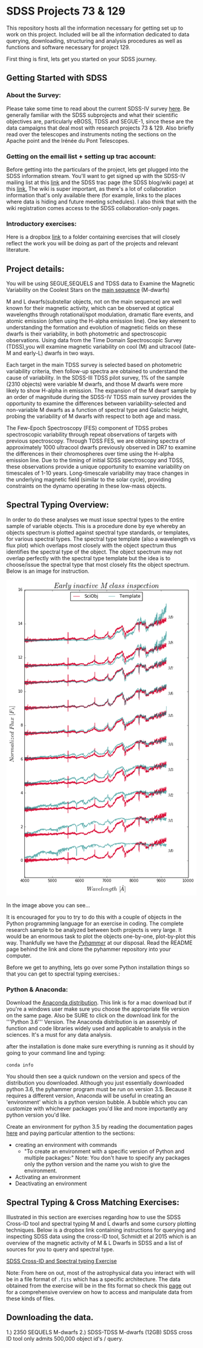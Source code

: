# SDSS Projects 73 & 129

This repository hosts all the information necessary for getting set up to work on this project. Included will be all the information dedicated to data querying, downloading, structuring and analysis procedures as well as functions and software necessary for project 129. 

First thing is first, lets get you started on your SDSS journey.

## Getting Started with SDSS

### About the Survey:

Please take some time to read about the current SDSS-IV survey [here](https://www.sdss.org/surveys/#eBOSS). Be generally familiar with the SDSS subprojects and what their scientific objectives are, particularly eBOSS, TDSS and SEGUE-1, since these are the data campaigns that deal most with research projects 73 & 129. Also briefly read over the telescopes and instruments noting the sections on the Apache point and the Irénée du Pont Telescopes. 

### Getting on the email list + setting up trac account: 

Before getting into the particulars of the project, lets get plugged into the SDSS information stream. You'll want to get signed up with the SDSS-IV mailing list at this [link](https://mailman.sdss.org/mailman/listinfo/sdss4-general) and the SDSS trac page (the SDSS blog/wiki page) at this [link.](https://trac.sdss.org/register) The wiki is super important, as there's a lot of collaboration information that's only available there (for example, links to the places where data is hiding and future meeting schedules). I also think that with the wiki registration comes access to the SDSS collaboration-only pages.

### Introductory exercises:

Here is a dropbox [link](https://www.dropbox.com/sh/m54iqkb9hbqrqtj/AABEXjMDEza_ixzNG9Pa-qKqa?dl=0) to a folder containing exercises that will closely reflect the work you will be doing as part of the projects and relevant literature.


## Project details:

You will be using SEGUE,SEQUELS and TDSS data to Examine the Magnetic Variability on the Coolest Stars on the [main sequence](https://en.wikipedia.org/wiki/Main_sequence) (M-dwarfs)

M and L dwarfs(substellar objects, not on the main sequence) are well known for their magnetic activity, which can be observed at optical wavelengths through rotational/spot modulation, dramatic flare events, and atomic emission (often using the H-alpha emission line). One key element to understanding the formation and evolution of magnetic fields on these dwarfs is their variability, in both photometric and spectroscopic observations. Using data from the Time Domain Spectroscopic Survey (TDSS),you will examine magnetic variability on cool (M) and ultracool (late-M and early-L) dwarfs in two ways.

Each target in the main TDSS survey is selected based on photometric variability criteria, then follow-up spectra are obtained to understand the cause of variability. In the SDSS-III TDSS pilot survey, 1% of the sample (2310 objects) were variable M dwarfs, and those M dwarfs were more likely to show H-alpha in emission. The expansion of the M dwarf sample by an order of magnitude during the SDSS-IV TDSS main survey provides the opportunity to examine the differences between variability-selected and non-variable M dwarfs as a function of spectral type and Galactic height, probing the variability of M dwarfs with respect to both age and mass.

The Few-Epoch Spectroscopy (FES) component of TDSS probes spectroscopic variability through repeat observations of targets with previous spectroscopy. Through TDSS FES, we are obtaining spectra of approximately 1000 ultracool dwarfs previously observed in DR7 to examine the differences in their chromospheres over time using the H-alpha emission line. Due to the timing of initial SDSS spectroscopy and TDSS, these observations provide a unique opportunity to examine variability on timescales of 1-10 years. Long-timescale variability may trace changes in the underlying magnetic field (similar to the solar cycle), providing constraints on the dynamo operating in these low-mass objects.


## Spectral Typing Overview: 

In order to do these analyses we must issue spectral types to the entire sample of variable objects. This is a procedure done by eye whereby an objects spectrum is plotted against spectral type standards, or templates, for various spectral types. The spectral type template (also a wavelength vs flux plot) which overlaps most closely with the object spectrum thus identifies the spectral type of the object. The object spectrum may not overlap perfectly with the spectral type template but the idea is to choose/issue the spectral type that most closely fits the object spectrum. Below is an image for instruction.


<p align="center">
	<img src = "https://github.com/JPVentura135/SDSS_Project_129/blob/master/EarlynMins652.png">
</src>


In the image above you can see...

It is encouraged for you to try to do this with a couple of objects in the Python programming language for an exercise in coding. The complete research sample to be analyzed between both projects is very large. It would be an enormous task to plot the objects one-by-one, plot-by-plot this way. Thankfully we have the [*Pyhammer*](https://github.com/BU-hammerTeam/PyHammer) at our disposal. Read the README page behind the link and clone the pyhammer repository into your computer.

Before we get to anything, lets go over some Python installation things so that you can get to spectral typing exercises.:

### Python & Anaconda:
Download the [Anaconda distribution](https://www.anaconda.com/download/#macos). This link is for a mac download but if you're a windows user make sure you choose the appropriate file version on the same page. Also be SURE to click on the download link for the '''Python 3.6''' Version. The Anaconda distribution is an assembly of function and code libraries widely used and applicable to analysis in the sciences. It's a must for any data analysis.

after the installation is done make sure everything is running as it should by going to your command line and typing:

`conda info`

You should then see a quick rundown on the version and specs of the distribution you downloaded. Although you just essentially downloaded python 3.6, the pyhammer program must be run on version 3.5. Because it requires a different version, Anaconda will be useful in creating an 'environment' which is a python version bubble. A bubble which you can customize with whichever packages you'd like and more importantly any python version you'd like.

Create an environment for python 3.5 by reading the documentation pages [here](https://conda.io/docs/user-guide/tasks/manage-environments.html#creating-an-environment-with-commands) and paying particular attention to the sections:

  * creating an environment with commands
    * "To create an environment with a specific version of Python and multiple packages:"
    Note: You don't have to specify any packages only the python version and the name you wish to give the environment.
  * Activating an environment
  * Deactivating an environment  

## Spectral Typing & Cross Matching Exercises:

Illustrated in this section are exercises regarding how to use the SDSS Cross-ID tool and spectral typing M and L dwarfs and some cursory plotting techniques. Below is a dropbox link containing instructions for querying and inspecting SDSS data using the cross-ID tool, Schmidt et al 2015 which is an overview of the magnetic activity of M & L Dwarfs in SDSS and a list of sources for you to query and spectral type.

[SDSS Cross-ID and Spectral typing Exercise](https://www.dropbox.com/sh/m54iqkb9hbqrqtj/AABEXjMDEza_ixzNG9Pa-qKqa?dl=0)

Note:
From here on out, most of the astrophysical data you interact with will be in a file format of `.fits` which has a specific architecture. The data obtained from the exercise will be in the fits format so check this [page](http://docs.astropy.org/en/v0.3/io/fits/index.html) out for a comprehensive overview on how to access and manipulate data from these kinds of files.

## Downloading the data.

1.) 2350 SEQUELS M-dwarfs
2.) SDSS-TDSS M-dwarfs (12GB)
    SDSS cross ID tool only admits 500,000 object id's / query.



